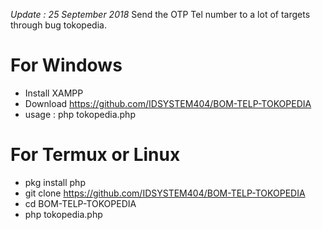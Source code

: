 *Update : 25 September 2018*
Send the OTP Tel number to a lot of targets through bug tokopedia.

# For Windows
- Install XAMPP
- Download https://github.com/IDSYSTEM404/BOM-TELP-TOKOPEDIA
- usage : php tokopedia.php

# For Termux or Linux
- pkg install php
- git clone https://github.com/IDSYSTEM404/BOM-TELP-TOKOPEDIA
- cd BOM-TELP-TOKOPEDIA
- php tokopedia.php
